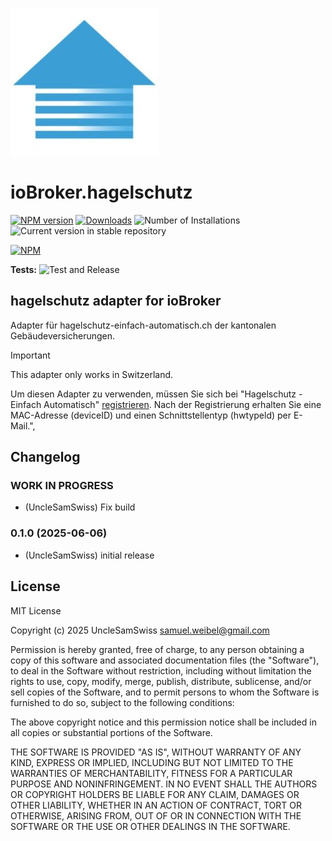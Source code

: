 ![Logo](admin/hagelschutz.jpg)

# ioBroker.hagelschutz

[![NPM version](https://img.shields.io/npm/v/iobroker.hagelschutz.svg)](https://www.npmjs.com/package/iobroker.hagelschutz)
[![Downloads](https://img.shields.io/npm/dm/iobroker.hagelschutz.svg)](https://www.npmjs.com/package/iobroker.hagelschutz)
![Number of Installations](https://iobroker.live/badges/hagelschutz-installed.svg)
![Current version in stable repository](https://iobroker.live/badges/hagelschutz-stable.svg)

[![NPM](https://nodei.co/npm/iobroker.hagelschutz.png?downloads=true)](https://nodei.co/npm/iobroker.hagelschutz/)

**Tests:** ![Test and Release](https://github.com/UncleSamSwiss/ioBroker.hagelschutz/workflows/Test%20and%20Release/badge.svg)

## hagelschutz adapter for ioBroker

Adapter für hagelschutz-einfach-automatisch.ch der kantonalen Gebäudeversicherungen.

> [!IMPORTANT]  
> This adapter only works in Switzerland.

Um diesen Adapter zu verwenden, müssen Sie sich bei "Hagelschutz - Einfach Automatisch" [registrieren](https://www.hagelschutz-einfach-automatisch.ch/eigentuemer-verwaltungen/produkt/ich-habe-interesse.html). Nach der Registrierung erhalten Sie eine MAC-Adresse (deviceID) und einen Schnittstellentyp (hwtypeld) per E-Mail.",

## Changelog

<!--
    Placeholder for the next version (at the beginning of the line):
    ### **WORK IN PROGRESS**
-->

### **WORK IN PROGRESS**

- (UncleSamSwiss) Fix build

### 0.1.0 (2025-06-06)

- (UncleSamSwiss) initial release

## License

MIT License

Copyright (c) 2025 UncleSamSwiss <samuel.weibel@gmail.com>

Permission is hereby granted, free of charge, to any person obtaining a copy
of this software and associated documentation files (the "Software"), to deal
in the Software without restriction, including without limitation the rights
to use, copy, modify, merge, publish, distribute, sublicense, and/or sell
copies of the Software, and to permit persons to whom the Software is
furnished to do so, subject to the following conditions:

The above copyright notice and this permission notice shall be included in all
copies or substantial portions of the Software.

THE SOFTWARE IS PROVIDED "AS IS", WITHOUT WARRANTY OF ANY KIND, EXPRESS OR
IMPLIED, INCLUDING BUT NOT LIMITED TO THE WARRANTIES OF MERCHANTABILITY,
FITNESS FOR A PARTICULAR PURPOSE AND NONINFRINGEMENT. IN NO EVENT SHALL THE
AUTHORS OR COPYRIGHT HOLDERS BE LIABLE FOR ANY CLAIM, DAMAGES OR OTHER
LIABILITY, WHETHER IN AN ACTION OF CONTRACT, TORT OR OTHERWISE, ARISING FROM,
OUT OF OR IN CONNECTION WITH THE SOFTWARE OR THE USE OR OTHER DEALINGS IN THE
SOFTWARE.

